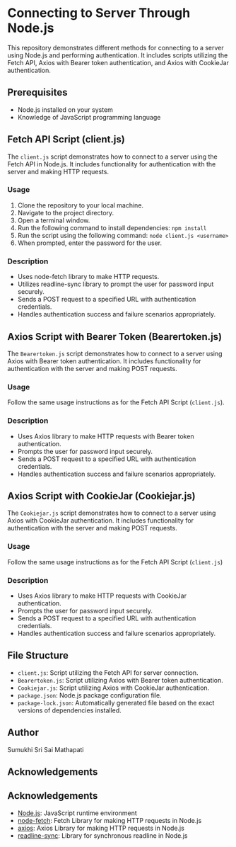 # Connecting to Server Through Node.js

This repository demonstrates different methods for connecting to a server using Node.js and performing authentication. It includes scripts utilizing the Fetch API, Axios with Bearer token authentication, and Axios with CookieJar authentication.

## Prerequisites

- Node.js installed on your system
- Knowledge of JavaScript programming language

## Fetch API Script (client.js)
The `client.js` script demonstrates how to connect to a server using the Fetch API in Node.js. It includes functionality for authentication with the server and making HTTP requests.

### Usage
1. Clone the repository to your local machine.
2. Navigate to the project directory.
3. Open a terminal window.
4. Run the following command to install dependencies: `npm install`
5. Run the script using the following command: `node client.js <username>`
6. When prompted, enter the password for the user.

### Description
- Uses node-fetch library to make HTTP requests.
- Utilizes readline-sync library to prompt the user for password input securely.
- Sends a POST request to a specified URL with authentication credentials.
- Handles authentication success and failure scenarios appropriately.

## Axios Script with Bearer Token (Bearertoken.js)
The `Bearertoken.js` script demonstrates how to connect to a server using Axios with Bearer token authentication. It includes functionality for authentication with the server and making POST requests.

### Usage
Follow the same usage instructions as for the Fetch API Script (`client.js`).

### Description
- Uses Axios library to make HTTP requests with Bearer token authentication.
- Prompts the user for password input securely.
- Sends a POST request to a specified URL with authentication credentials.
- Handles authentication success and failure scenarios appropriately.

## Axios Script with CookieJar (Cookiejar.js)
The `Cookiejar.js` script demonstrates how to connect to a server using Axios with CookieJar authentication. It includes functionality for authentication with the server and making POST requests.

### Usage
Follow the same usage instructions as for the Fetch API Script (`client.js`)

### Description
- Uses Axios library to make HTTP requests with CookieJar authentication.
- Prompts the user for password input securely.
- Sends a POST request to a specified URL with authentication credentials.
- Handles authentication success and failure scenarios appropriately.

## File Structure
- `client.js`: Script utilizing the Fetch API for server connection.
- `Bearertoken.js`: Script utilizing Axios with Bearer token authentication.
- `Cookiejar.js`: Script utilizing Axios with CookieJar authentication.
- `package.json`: Node.js package configuration file.
- `package-lock.json`: Automatically generated file based on the exact versions of dependencies installed.

## Author
Sumukhi Sri Sai Mathapati

## Acknowledgements
## Acknowledgements
- [Node.js](https://nodejs.org/): JavaScript runtime environment
- [node-fetch](https://www.npmjs.com/package/node-fetch): Fetch Library for making HTTP requests in Node.js
- [axios](https://github.com/axios/axios): Axios Library for making HTTP requests in Node.js
- [readline-sync](https://www.npmjs.com/package/readline-sync): Library for synchronous readline in Node.js
